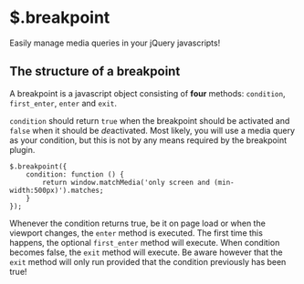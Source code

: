 $.breakpoint
==========

Easily manage media queries in your jQuery javascripts!

The structure of a breakpoint
-----------------------------

A breakpoint is a javascript object consisting of **four** methods: `condition`, `first_enter`, `enter` and `exit`.

`condition` should return `true` when the breakpoint should be activated and `false` when it should be *de*activated. Most likely, you will use a media query as your condition, but this is not by any means required by the breakpoint plugin.

	$.breakpoint({
		condition: function () {
			return window.matchMedia('only screen and (min-width:500px)').matches;
		}
	});

Whenever the condition returns true, be it on page load or when the viewport changes, the `enter` method is executed. The first time this happens, the optional `first_enter` method will execute. When condition becomes false, the `exit` method will execute. Be aware however that the `exit` method will only run provided that the condition previously has been true!